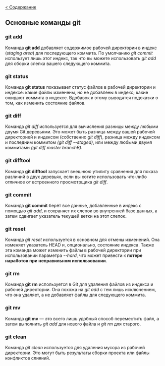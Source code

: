 [< Содержание](./readme.md)

## Основные команды git

### git add

Команда **git add** добавляет содержимое рабочей директории в индекс (*staging area*) для последующего коммита. По умолчанию *git commit* использует лишь этот индекс, так что вы можете использовать *git add* для сборки слепка вашего следующего коммита.

### git status

Команда **git status** показывает статус файлов в рабочей директории и индексе: какие файлы изменены, но не добавлены в индекс; какие ожидают коммита в индексе. Вдобавок к этому выводятся подсказки о том, как изменить состояние файлов.

### git diff

Команда *git diff* используется для вычисления разницы между любыми двумя Git деревьями. Это может быть разница между вашей рабочей директорией и индексом (собственно *git diff*), разница между индексом и последним коммитом *(git diff --staged)*, или между любыми двумя коммитами *(git diff master branchB)*.

### git difftool

Команда **git difftool** запускает внешнюю утилиту сравнения для показа различий в двух деревьях, если вы хотите использовать что-либо отличное от встроенного просмотрщика *git diff*.

### git commit

Команда **git commit** берёт все данные, добавленные в индекс с помощью *git add*, и сохраняет их слепок во внутренней базе данных, а затем сдвигает указатель текущей ветки на этот слепок.

### git reset

Команда *git reset* используется в основном для отмены изменений. Она изменяет указатель HEAD и, опционально, состояние индекса. Также эта команда может изменить файлы в рабочей директории при использовании параметра *--hard*, что может привести к **потере наработок при неправильном использовании**.

### git rm

Команда **git rm** используется в Git для удаления файлов из индекса и рабочей директории. Она похожа на *git add* с тем лишь исключением, что она удаляет, а не добавляет файлы для следующего коммита.

### git mv

Команда **git mv** — это всего лишь удобный способ переместить файл, а затем выполнить *git add* для нового файла и *git rm* для старого.

### git clean

Команда *git clean* используется для удаления мусора из рабочей директории. Это могут быть результаты сборки проекта или файлы конфликтов слияний.